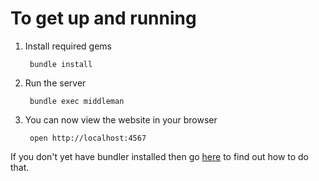 # To get up and running

1. Install required gems

		bundle install
		
2. Run the server

		bundle exec middleman
		
3. You can now view the website in your browser

		open http://localhost:4567



If you don't yet have bundler installed then go [here](http://bundler.io) to find out how to do that.